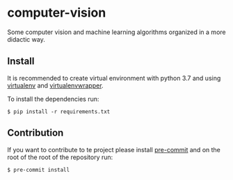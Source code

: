 # computer-vision
Some computer vision and machine learning algorithms organized in a more didactic way.

## Install

It is recommended to create virtual environment with python 3.7 and using
[virtualenv](https://virtualenv.pypa.io) and [virtualenvwrapper](https://virtualenvwrapper.readthedocs.io).

To install the dependencies run:

```
$ pip install -r requirements.txt
```

## Contribution

If you want to contribute to te project please install [pre-commit](https://pre-commit.com/) and on the root of the root
 of the repository run:

```
$ pre-commit install
```